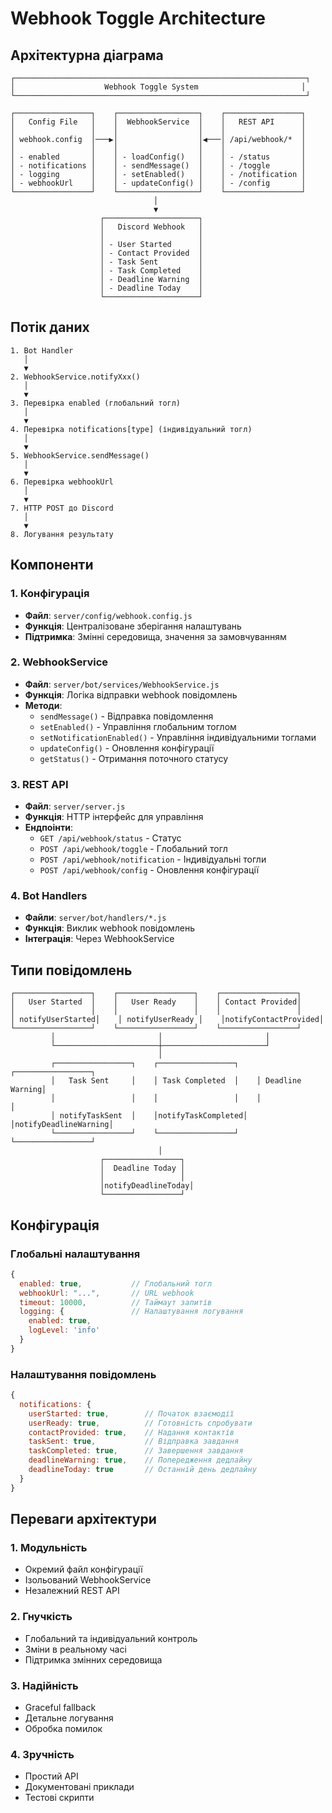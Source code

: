 # Webhook Toggle Architecture

## Архітектурна діаграма

```
┌─────────────────────────────────────────────────────────────────┐
│                    Webhook Toggle System                       │
└─────────────────────────────────────────────────────────────────┘

┌─────────────────┐    ┌──────────────────┐    ┌─────────────────┐
│   Config File   │    │  WebhookService  │    │   REST API      │
│                 │    │                  │    │                 │
│ webhook.config  │───▶│                  │◀───│ /api/webhook/*  │
│                 │    │                  │    │                 │
│ - enabled       │    │ - loadConfig()   │    │ - /status       │
│ - notifications │    │ - sendMessage()  │    │ - /toggle       │
│ - logging       │    │ - setEnabled()   │    │ - /notification │
│ - webhookUrl    │    │ - updateConfig() │    │ - /config       │
└─────────────────┘    └──────────────────┘    └─────────────────┘
                                │
                                ▼
                    ┌─────────────────────┐
                    │   Discord Webhook   │
                    │                     │
                    │ - User Started      │
                    │ - Contact Provided  │
                    │ - Task Sent         │
                    │ - Task Completed    │
                    │ - Deadline Warning  │
                    │ - Deadline Today    │
                    └─────────────────────┘
```

## Потік даних

```
1. Bot Handler
   │
   ▼
2. WebhookService.notifyXxx()
   │
   ▼
3. Перевірка enabled (глобальний тогл)
   │
   ▼
4. Перевірка notifications[type] (індивідуальний тогл)
   │
   ▼
5. WebhookService.sendMessage()
   │
   ▼
6. Перевірка webhookUrl
   │
   ▼
7. HTTP POST до Discord
   │
   ▼
8. Логування результату
```

## Компоненти

### 1. Конфігурація
- **Файл**: `server/config/webhook.config.js`
- **Функція**: Централізоване зберігання налаштувань
- **Підтримка**: Змінні середовища, значення за замовчуванням

### 2. WebhookService
- **Файл**: `server/bot/services/WebhookService.js`
- **Функція**: Логіка відправки webhook повідомлень
- **Методи**:
  - `sendMessage()` - Відправка повідомлення
  - `setEnabled()` - Управління глобальним тоглом
  - `setNotificationEnabled()` - Управління індивідуальними тоглами
  - `updateConfig()` - Оновлення конфігурації
  - `getStatus()` - Отримання поточного статусу

### 3. REST API
- **Файл**: `server/server.js`
- **Функція**: HTTP інтерфейс для управління
- **Ендпоінти**:
  - `GET /api/webhook/status` - Статус
  - `POST /api/webhook/toggle` - Глобальний тогл
  - `POST /api/webhook/notification` - Індивідуальні тогли
  - `POST /api/webhook/config` - Оновлення конфігурації

### 4. Bot Handlers
- **Файли**: `server/bot/handlers/*.js`
- **Функція**: Виклик webhook повідомлень
- **Інтеграція**: Через WebhookService

## Типи повідомлень

```
┌─────────────────┐    ┌─────────────────┐    ┌─────────────────┐
│   User Started  │    │   User Ready    │    │ Contact Provided│
│                 │    │                 │    │                 │
│ notifyUserStarted│    │ notifyUserReady │    │notifyContactProvided│
└─────────────────┘    └─────────────────┘    └─────────────────┘
         │                       │                       │
         └───────────────────────┼───────────────────────┘
                                 │
         ┌─────────────────┐    ┌─────────────────┐    ┌─────────────────┐
         │   Task Sent     │    │ Task Completed  │    │ Deadline Warning│
         │                 │    │                 │    │                 │
         │ notifyTaskSent  │    │notifyTaskCompleted│   │notifyDeadlineWarning│
         └─────────────────┘    └─────────────────┘    └─────────────────┘
                                 │
                    ┌─────────────────┐
                    │  Deadline Today │
                    │                 │
                    │notifyDeadlineToday│
                    └─────────────────┘
```

## Конфігурація

### Глобальні налаштування
```javascript
{
  enabled: true,           // Глобальний тогл
  webhookUrl: "...",       // URL webhook
  timeout: 10000,          // Таймаут запитів
  logging: {               // Налаштування логування
    enabled: true,
    logLevel: 'info'
  }
}
```

### Налаштування повідомлень
```javascript
{
  notifications: {
    userStarted: true,        // Початок взаємодії
    userReady: true,          // Готовність спробувати
    contactProvided: true,    // Надання контактів
    taskSent: true,           // Відправка завдання
    taskCompleted: true,      // Завершення завдання
    deadlineWarning: true,    // Попередження дедлайну
    deadlineToday: true       // Останній день дедлайну
  }
}
```

## Переваги архітектури

### 1. Модульність
- Окремий файл конфігурації
- Ізольований WebhookService
- Незалежний REST API

### 2. Гнучкість
- Глобальний та індивідуальний контроль
- Зміни в реальному часі
- Підтримка змінних середовища

### 3. Надійність
- Graceful fallback
- Детальне логування
- Обробка помилок

### 4. Зручність
- Простий API
- Документовані приклади
- Тестові скрипти
